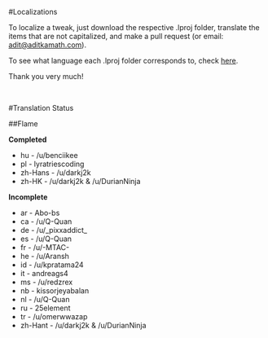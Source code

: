 #Localizations

To localize a tweak, just download the respective .lproj folder, translate the items that are not capitalized, and make a pull request (or email: adit@aditkamath.com).

To see what language each .lproj folder corresponds to, check [here](http://www.ibabbleon.com/iOS-Language-Codes-ISO-639.html).

Thank you very much!

&nbsp;

#Translation Status


##Flame

**Completed**

* hu - /u/benciikee
* pl - lyratriescoding
* zh-Hans - /u/darkj2k
* zh-HK - /u/darkj2k & /u/DurianNinja

**Incomplete**

* ar - Abo-bs
* ca - /u/Q-Quan
* de - /u/\_pixxaddict\_
* es - /u/Q-Quan
* fr - /u/-MTAC-
* he - /u/Aransh
* id - /u/kpratama24
* it - andreags4
* ms - /u/redzrex
* nb - kissorjeyabalan
* nl - /u/Q-Quan
* ru - 25element
* tr - /u/omerwwazap
* zh-Hant - /u/darkj2k & /u/DurianNinja